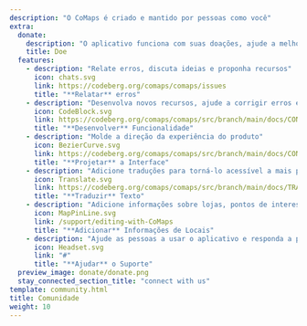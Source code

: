 ```yaml
---
description: "O CoMaps é criado e mantido por pessoas como você"
extra:
  donate:
    description: "O aplicativo funciona com suas doações, ajude a melhorá-lo"
    title: Doe
  features:
    - description: "Relate erros, discuta ideias e proponha recursos"
      icon: chats.svg
      link: https://codeberg.org/comaps/comaps/issues
      title: "**Relatar** erros"
    - description: "Desenvolva novos recursos, ajude a corrigir erros e revise o código"
      icon: CodeBlock.svg
      link: https://codeberg.org/comaps/comaps/src/branch/main/docs/CONTRIBUTING.md
      title: "**Desenvolver** Funcionalidade"
    - description: "Molde a direção da experiência do produto"
      icon: BezierCurve.svg
      link: https://codeberg.org/comaps/comaps/src/branch/main/docs/CONTRIBUTING.md
      title: "**Projetar** a Interface"
    - description: "Adicione traduções para torná-lo acessível a mais pessoas ao redor do mundo"
      icon: Translate.svg
      link: https://codeberg.org/comaps/comaps/src/branch/main/docs/TRANSLATIONS.md
      title: "**Traduzir** Texto"
    - description: "Adicione informações sobre lojas, pontos de interesse, trilhas e transporte público ao OpenStreetMap"
      icon: MapPinLine.svg
      link: /support/editing-with-CoMaps
      title: "**Adicionar** Informações de Locais"
    - description: "Ajude as pessoas a usar o aplicativo e responda a perguntas"
      icon: Headset.svg
      link: "#"
      title: "**Ajudar** o Suporte"
  preview_image: donate/donate.png
  stay_connected_section_title: "connect with us"
template: community.html
title: Comunidade
weight: 10
---
```

